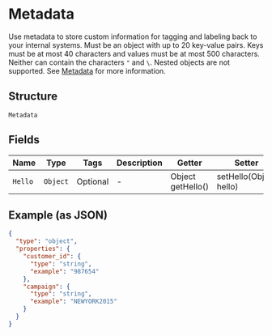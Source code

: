 
# Metadata

Use metadata to store custom information for tagging and labeling back to your internal systems. Must be an object with up to 20 key-value pairs. Keys must be at most 40 characters and values must be at most 500 characters. Neither can contain the characters `"` and `\`. Nested objects are not supported. See [Metadata](#section/Metadata) for more information.

## Structure

`Metadata`

## Fields

| Name | Type | Tags | Description | Getter | Setter |
|  --- | --- | --- | --- | --- | --- |
| `Hello` | `Object` | Optional | - | Object getHello() | setHello(Object hello) |

## Example (as JSON)

```json
{
  "type": "object",
  "properties": {
    "customer_id": {
      "type": "string",
      "example": "987654"
    },
    "campaign": {
      "type": "string",
      "example": "NEWYORK2015"
    }
  }
}
```

